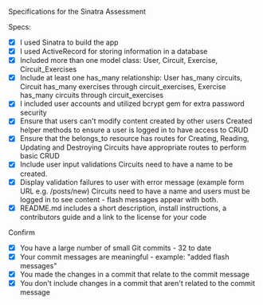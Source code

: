 Specifications for the Sinatra Assessment

Specs:
- [x] I used Sinatra to build the app
- [x] I used ActiveRecord for storing information in a database
- [x] Included more than one model class: User, Circuit, Exercise, Circuit_Exercises
- [x] Include at least one has_many relationship:
      User has_many circuits, Circuit has_many exercises through circuit_exercises, Exercise has_many circuits through circuit_exercises
- [x] I included user accounts and utilized bcrypt gem for extra password security
- [x] Ensure that users can't modify content created by other users
      Created helper methods to ensure a user is logged in to have access to CRUD
- [x] Ensure that the belongs_to resource has routes for Creating, Reading, Updating and Destroying
      Circuits have appropriate routes to perform basic CRUD
- [x] Include user input validations
      Circuits need to have a name to be created.
- [x] Display validation failures to user with error message (example form URL e.g. /posts/new)
      Circuits need to have a name and users must be logged in to see content - flash messages appear with both.
- [x] README.md includes a short description, install instructions, a contributors guide and a link to the license for your code

Confirm
- [x] You have a large number of small Git commits - 32 to date
- [x] Your commit messages are meaningful - example: "added flash messages"
- [x] You made the changes in a commit that relate to the commit message
- [x] You don't include changes in a commit that aren't related to the commit message

